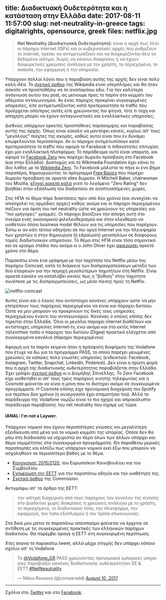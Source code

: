 title: Διαδικτυακή Ουδετερότητα και η κατάσταση στην Ελλάδα
date: 2017-08-11 11:57:00
slug: net-neutrality-in-greece
tags: digitalrights, opensource, greek
files: netflix.jpg
---

> **Net Neutrality (Διαδικτυακή Ουδετερότητα):** είναι η αρχή πως όλοι οι πάροχοι internet (ISPs) και οι κυβερνητικές αρχές που ρυθμίζουν το internet, πρέπει να αντιμετωπίζουν και να διαχειρίζονται όλα τα δεδομένα ισότιμα. Χωρίς να κάνουν διακρίσεις ή να έχουν διαφορετικές χρεώσεις ανάλογα με τον χρήστη, το περιεχόμενο, το website, την εφαρμογή ή την υπηρεσία.

Υπάρχουν πολλοί λόγοι που η παραβίαση αυτής της αρχής δεν είναι πολύ καλή ιδέα. Το [σχετικό άρθρο](https://en.wikipedia.org/wiki/Net_neutrality) της Wikipedia είναι υπερπλήρες και θα ήταν άσκοπο να προσπαθήσω να το αναπαράγω εδώ. Για την καλύτερη ανάγνωση αυτού του post, ας μείνουμε προς το παρόν στο κομμάτι του αθέμιτου ανταγωνισμού. Αν ένας πάροχος προκρίνει συγκεκριμένες υπηρεσίες, είτε αντιμετωπίζοντας κατά προτεραιότητα το traffic που προέρχεται από/προς αυτές είτε χρεώνοντας πιο φτηνά, τότε τι τύχη και απήχηση μπορεί να έχουν ανταγωνιστικές και εναλλακτικές υπηρεσίες;

Διεθνώς υπάρχουν αρκετές προσπάθειες παράκαμψης και παραβίασης αυτής της αρχής. Όπως είναι εύκολο να μαντέψει κανείς, κυρίως απ' τους "μεγάλους" παίχτες της αγοράς, καθώς αυτοί είναι που εν δυνάμει επωφελούνται περισσότερο. Αν οι πάροχοι αντιμετωπίσουν κατά προτεραιότητα το traffic που αφορά το Facebook τι πιθανότητες επιτυχίας έχει μια εναλλακτική πλατφόρμα; Το παράδειγμα αυτό είναι υπαρκτό, και αφορά το [Facebook Zero](https://en.wikipedia.org/wiki/Facebook_Zero) που παρέχει δωρεάν πρόσβαση στο Facebook (και στην Ελλάδα). Δυστυχώς και το Wikimedia Foundation έχει κάνει το ίδιο λάθος με το [Wikipedia Zero](https://en.wikipedia.org/wiki/Wikipedia_Zero). Το Facebook μάλιστα το πήγε κι ένα βήμα παραπέρα, δημιουργώντας το πρόγραμμα [Free Basics](https://en.wikipedia.org/wiki/Free_Basics) που παρέχει δωρεάν πρόσβαση σε αρκετά sites δωρεάν. Η Mitchell Baker, chairwoman του Mozilla, [εξηγεί αρκετά καλά](https://blog.lizardwrangler.com/2015/05/06/zero-rating-and-the-open-internet/) γιατί το λεγόμενο "Zero Rating" δεν βοηθάει στην εξάπλωση του διαδικτύου σε αναπτυσσόμενες χώρες.

Στις ΗΠΑ το θέμα πήρε διαστάσεις πριν από δύο χρόνια (και συνεχίσει να απασχολεί τις αρμόδιες αρχές) καθώς ακόμα και οι πάροχοι περιεχομένου πιέζουν για άρση του net neutrality ώστε να χρεώνουν τις υπηρεσίες για "πιο γρήγορες" γραμμές. Οι πάροχοι βασίζουν την άποψη αυτή στο πνεύμα ενός οικονομικού φιλελευθερισμού και στην ελευθερία να υιοθετούν όποιο business model θέλουν για τις υπηρεσίες που παρέχουν. Έστω κι αν κάτι τέτοιο οδηγήσει σε πιο αργό Internet για την πλειοψηφία των χρηστών ή στην δημιουργία (ή εδραίωση) μονοπολίων σε διάφορους τομείς διαδικτυακών υπηρεσιών. Το θέμα στις ΗΠΑ είναι τόσο σημαντικό και σε κρίσιμο στάδιο που ακόμα κι ο John Oliver έχει [αφιερώσει](https://www.youtube.com/watch?v=fpbOEoRrHyU) αρκετό χρόνο στο θέμα.

Παρακάτω είναι ένα γράφημα με την ταχύτητα του Netflix μέσω του παρόχου Comcast, κατά τη διάρκεια των διαπραγματεύσεων μεταξύ των δύο εταιρειών για την παροχή μεγαλύτερων ταχυτήτων στη Netflix. Είναι αρκετά εύκολο να καταλάβει κανείς πως η "βύθιση" στην ταχύτητα συνέπεσε με τις διαπραγματεύσεις, ως μέσο πίεσης προς τη Netflix.

![netflix-comcast](netflix.jpg)

Αυτός είναι και ο λόγος που αντίστοιχοι κανόνες υπάρχουν ώστε να μην επιτρέπουν τους παρόχους περιεχομένου να είναι και πάροχοι δικτύου. Ώστε να μην μπορούν να προκρίνουν τις δικές τους υπηρεσίες περιεχομένου έναντι του ανταγωνισμού. Κανόνας ο οποίος επίσης δεν τηρείται στην Ελλάδα. Όλοι οι μεγάλοι πάροχοι internet διαθέτουν και αντίστοιχες υπηρεσίες internet-tv, ενώ ακόμα και στο εκτός internet τηλεοπτικό τοπίο ο πάροχος του δικτύου (Digea) πρακτικά ελέγχεται από συγκεκριμένα κανάλια (πάροχοι περιεχομένου).

Αφορμή για το παρόν κείμενο ήταν η πρόσφατη διαφήμιση της Vodafone που έτυχε να δω για το πρόγραμμα PASS, το οποίο παρέχει μειωμένες χρεώσεις σε κάποιες πολύ γνωστές υπηρεσίες (ενδεικτικά: Facebook, Instagram, Twitter, Snapchat, LinkedIn, Pinterest). Δεν είναι η πρώτη φορά που η αρχή της διαδικτυακής ουδετερότητας παραβιάζεται στην Ελλάδα. Έχει γράψει [σχετικό άρθρο](http://www.kathimerini.gr/849910/opinion/epikairothta/politikh/h-prostasia-ths-oydeterothtas-toy-diadiktyoy) κι ο Διομήδης Σπινέλλης. To Zero Facebook είχε υιοθετηθεί κι απ' τους τρεις παρόχους κινητής τηλεφωνίας και η Cosmote φαίνεται να είναι η μόνη που το διατηρεί ακόμα σε συγκεκριμένα προγράμματα. Η Cosmote επίσης είχε προνομιακή διαχείριση του Spotify για περίπου δύο χρόνια (η συνεργασία έχει σταματήσει πια). Αλλά το παράδειγμα της Vodafone νομίζω είναι το πιο ηχηρό και απροκάλυπτο παράδειγμα παραβίασης του net neutrality που είχαμε ως τώρα.

#### IANAL: I'm not a Laywer.

Υπάρχουν νομικοί που έχουν περισσότερες γνώσεις και μεγαλύτερη εξειδίκευση από μένα για το νομικό κομμάτι της ιστορίας. Οπότε δεν θα μπω στη διαδικασία να ισχυριστώ αν πέρα όλων των άλλων υπάρχει και θέμα νομιμότητας στα συγκεκριμένα προγράμματα. Θα παραθέσω μερικές παραπομπές και ελπίζω πως υπάρχουν νομικοί εκεί έξω που μπορούν να ασχοληθούν σε περισσότερο βάθος με το θέμα.

* [Κανονισμός 2015/2120](http://eur-lex.europa.eu/legal-content/EL/TXT/HTML/?uri=CELEX:32015R2120&from=en), του Ευρωπαϊκού Κοινοβουλίου και του Συμβουλίου
* [Ενημέρωση της ΕΕΤΤ](http://www.eett.gr/opencms/opencms/admin/News_new/news_0507.html) για την παραπάνω οδηγία και την υιοθέτησή της.
* [Σχετικό άρθρο](https://ec.europa.eu/commission/commissioners/2014-2019/oettinger/blog/net-neutrality-single-rulebook-single-digital-market_en) της Commission.

Αντιγράφω απ' το άρθρο της ΕΕΤΤ:

> την ισότιμη διαχείριση από τους παρόχους του συνόλου της κίνησης στο Διαδίκτυο χωρίς διακρίσεις ή χρεώσεις ανάλογα με το χρήστη, το περιεχόμενο, το διαδικτυακό τόπο, την πλατφόρμα, την εφαρμογή, τον τύπο εξοπλισμού ή τον τρόπο επικοινωνίας.

Στα δικά μου μάτια το παραπάνω απόσπασμα φαίνεται να έρχεται σε αντίθεση με τις συγκεκριμένες πρακτικές των ελληνικών παρόχων διαδικτύου. Θα παρέμβει άραγε η ΕΕΤΤ στη συγκεκριμένη περίπτωση;

Χτες έκανα το παρακάτω tweet, αλλά μέχρι στιγμής δεν υπάρχει κάποιο σχόλιο απ' τη Vodafone

<blockquote class="twitter-tweet" data-lang="en"><p lang="el" dir="ltr">Το <a href="https://twitter.com/Vodafone_GR">@Vodafone_GR</a> PASS χρεώνοντας προνομιακά εμπορικές υπηρεσίες παραβιάζει κανόνες διαδικτυακής ουδετερότητας ΕΕ &amp; ΕΕΤΤ.<a href="https://twitter.com/hashtag/NetNeautrality?src=hash">#NetNeautrality</a></p>&mdash; Nikos Roussos (@comzeradd) <a href="https://twitter.com/comzeradd/status/895573234879311876">August 10, 2017</a></blockquote>
<script async src="//platform.twitter.com/widgets.js" charset="utf-8"></script>

<hr>

*Σχόλια στο [Twitter](https://twitter.com/comzeradd/status/895927210070114304)* και στο [Facebook](https://www.facebook.com/comzeradd/posts/2031221597107646).
